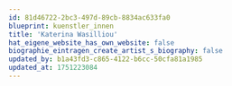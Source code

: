 ```yaml
---
id: 81d46722-2bc3-497d-89cb-8834ac633fa0
blueprint: kuenstler_innen
title: 'Katerina Wasilliou'
hat_eigene_website_has_own_website: false
biographie_eintragen_create_artist_s_biography: false
updated_by: b1a43fd3-c865-4122-b6cc-50cfa81a1985
updated_at: 1751223084
---
```

